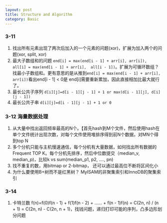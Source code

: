```yaml
---
layout: post
title: Structure and Algorithm
category: Basic
---
```



### 3-11
1. 找出所有元素出现了两次后加入的一个元素的问题(xor)，扩展为加入两个的问题(xor, split, xor)
2. 最大子数组和的问题 `end[i] = max(end[i - 1] + arr[i], arr[i]), all[i] = max(end[i - 1] + arr[i],  all[i - 1])`。扩展为可循环数组？找最小子数组和。更有意思的是从推到`end[i] = max(end[i - 1] + arr[i], arr[i])`看出end[i - 1] < 0是 end[i]需要重新累加，因此直接相加比最大就行了。
3. 最长公共子序列 `d[i][j]=d[i - 1][j - 1] + 1 or max(d[i - 1][j], d[i][j - 1])`
4. 最长公共子串 `d[i][j]=d[i - 1][j - 1] + 1 or 0`

### 3-12 海量数据处理
1. 从大量中找出返回频率最高的N个。【首先hash到M个文件，然后使用hash在单个文件统计出现次数，对每个文件使用堆排序得到前N个数据，对MN个得到top N
2. 多个分机只能与主机慢速通信，每个分机有大量数据，如何找出所有数据的Frequent TOP K。每个分机先排序，然后中位数提交（median_v, median_p)，比较k vs sum(median_p1, p2, ...., pn)
3. 找不重复的数，用bitmap or 2-bitmap， 还可以通过最高位不断将区间化小
4. 为什么要使用B+树而不是红黑树？ MyISAM的非聚集索引和InnoDB的聚集索引

### 3-14
1. 卡特兰数 f(n)=f(0)f(n - 1) + f(1)f(n - 2) + ...... + f(n - 1)f(n) = C(2n, n) / (n + 1) = C(2n, n) - C(2n, n + 1)，找钱问题，递归打印可能的序列，凸多边形划分问题

